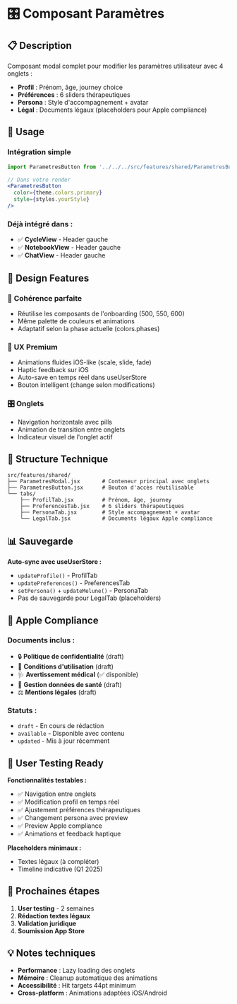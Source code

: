 # 🎛️ Composant Paramètres

## 📋 Description

Composant modal complet pour modifier les paramètres utilisateur avec 4 onglets :
- **Profil** : Prénom, âge, journey choice
- **Préférences** : 6 sliders thérapeutiques
- **Persona** : Style d'accompagnement + avatar
- **Légal** : Documents légaux (placeholders pour Apple compliance)

## 🎯 Usage

### Intégration simple
```jsx
import ParametresButton from '../../../src/features/shared/ParametresButton';

// Dans votre render
<ParametresButton 
  color={theme.colors.primary}
  style={styles.yourStyle}
/>
```

### Déjà intégré dans :
- ✅ **CycleView** - Header gauche
- ✅ **NotebookView** - Header gauche  
- ✅ **ChatView** - Header gauche

## 🎨 Design Features

### 🎯 **Cohérence parfaite**
- Réutilise les composants de l'onboarding (500, 550, 600)
- Même palette de couleurs et animations
- Adaptatif selon la phase actuelle (colors.phases)

### 📱 **UX Premium**
- Animations fluides iOS-like (scale, slide, fade)
- Haptic feedback sur iOS
- Auto-save en temps réel dans useUserStore
- Bouton intelligent (change selon modifications)

### 🎛️ **Onglets**
- Navigation horizontale avec pills
- Animation de transition entre onglets
- Indicateur visuel de l'onglet actif

## 🔧 Structure Technique

```
src/features/shared/
├── ParametresModal.jsx       # Conteneur principal avec onglets
├── ParametresButton.jsx      # Bouton d'accès réutilisable
└── tabs/
    ├── ProfilTab.jsx         # Prénom, âge, journey
    ├── PreferencesTab.jsx    # 6 sliders thérapeutiques
    ├── PersonaTab.jsx        # Style accompagnement + avatar
    └── LegalTab.jsx          # Documents légaux Apple compliance
```

## 📊 Sauvegarde

**Auto-sync avec useUserStore :**
- `updateProfile()` - ProfilTab
- `updatePreferences()` - PreferencesTab  
- `setPersona()` + `updateMelune()` - PersonaTab
- Pas de sauvegarde pour LegalTab (placeholders)

## 🍎 Apple Compliance

### Documents inclus :
- 🔒 **Politique de confidentialité** (draft)
- 📜 **Conditions d'utilisation** (draft)
- 🩺 **Avertissement médical** (✅ disponible)
- 🏥 **Gestion données de santé** (draft)
- ⚖️ **Mentions légales** (draft)

### Statuts :
- `draft` - En cours de rédaction
- `available` - Disponible avec contenu
- `updated` - Mis à jour récemment

## 🎯 User Testing Ready

**Fonctionnalités testables :**
- ✅ Navigation entre onglets
- ✅ Modification profil en temps réel
- ✅ Ajustement préférences thérapeutiques
- ✅ Changement persona avec preview
- ✅ Preview Apple compliance
- ✅ Animations et feedback haptique

**Placeholders minimaux :**
- Textes légaux (à compléter)
- Timeline indicative (Q1 2025)

## 🚀 Prochaines étapes

1. **User testing** - 2 semaines
2. **Rédaction textes légaux**
3. **Validation juridique** 
4. **Soumission App Store**

## 💡 Notes techniques

- **Performance** : Lazy loading des onglets
- **Mémoire** : Cleanup automatique des animations
- **Accessibilité** : Hit targets 44pt minimum
- **Cross-platform** : Animations adaptées iOS/Android 